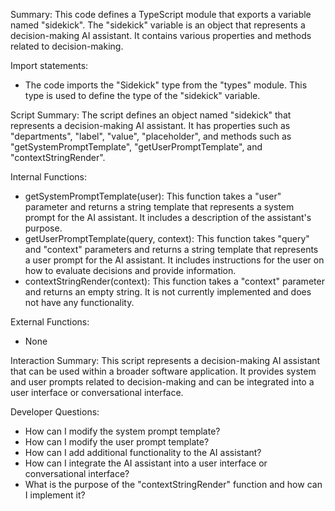 Summary:
This code defines a TypeScript module that exports a variable named "sidekick". The "sidekick" variable is an object that represents a decision-making AI assistant. It contains various properties and methods related to decision-making.

Import statements:
- The code imports the "Sidekick" type from the "types" module. This type is used to define the type of the "sidekick" variable.

Script Summary:
The script defines an object named "sidekick" that represents a decision-making AI assistant. It has properties such as "departments", "label", "value", "placeholder", and methods such as "getSystemPromptTemplate", "getUserPromptTemplate", and "contextStringRender".

Internal Functions:
- getSystemPromptTemplate(user): This function takes a "user" parameter and returns a string template that represents a system prompt for the AI assistant. It includes a description of the assistant's purpose.
- getUserPromptTemplate(query, context): This function takes "query" and "context" parameters and returns a string template that represents a user prompt for the AI assistant. It includes instructions for the user on how to evaluate decisions and provide information.
- contextStringRender(context): This function takes a "context" parameter and returns an empty string. It is not currently implemented and does not have any functionality.

External Functions:
- None

Interaction Summary:
This script represents a decision-making AI assistant that can be used within a broader software application. It provides system and user prompts related to decision-making and can be integrated into a user interface or conversational interface.

Developer Questions:
- How can I modify the system prompt template?
- How can I modify the user prompt template?
- How can I add additional functionality to the AI assistant?
- How can I integrate the AI assistant into a user interface or conversational interface?
- What is the purpose of the "contextStringRender" function and how can I implement it?